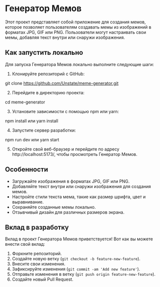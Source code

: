 # Генератор Мемов

Этот проект представляет собой приложение для создания мемов, которое позволяет пользователям создавать мемы из изображений в форматах JPG, GIF или PNG. Пользователи могут настраивать свои мемы, добавляя текст внутри или снаружи изображения.

## Как запустить локально

Для запуска Генератора Мемов локально выполните следующие шаги:

1. Клонируйте репозиторий с GitHub:

git clone https://github.com/Unstate/meme-generator.git

2. Перейдите в директорию проекта:

cd meme-generator

3. Установите зависимости с помощью npm или yarn:

npm install
или
yarn install

4. Запустите сервер разработки:

npm run dev
или
yarn start

5. Откройте свой веб-браузер и перейдите по адресу http://localhost:5173/, чтобы просмотреть Генератор Мемов.

## Особенности

- Загружайте изображения в форматах JPG, GIF или PNG.
- Добавляйте текст внутри или снаружи изображения для создания мемов.
- Настройте стили текста мема, такие как размер шрифта, цвет и выравнивание.
- Сохраняйте созданные мемы локально.
- Отзывчивый дизайн для различных размеров экрана.

## Вклад в разработку

Вклад в проект Генератора Мемов приветствуется! Вот как вы можете внести свой вклад:

1. Форкните репозиторий.
2. Создайте новую ветку (`git checkout -b feature-new-feature`).
3. Внесите свои изменения.
4. Зафиксируйте изменения (`git commit -am 'Add new feature'`).
5. Отправьте изменения в ветку (`git push origin feature-new-feature`).
6. Создайте новый Pull Request.
